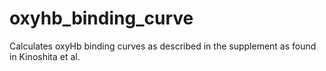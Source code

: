 # oxyhb_binding_curve
Calculates oxyHb binding curves as described in the supplement as found in Kinoshita et al.
